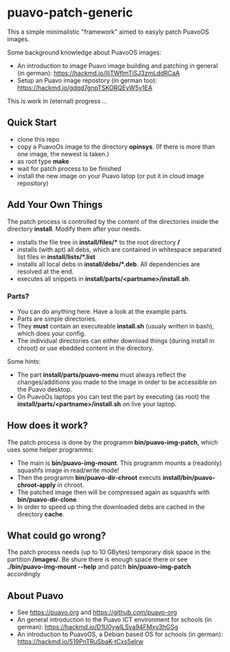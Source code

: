 # puavo-patch-generic

This a simple minimalistic "framework" aimed to easyly patch PuavoOS images. 

Some background knowledge about PuavoOS images:

- An introduction to image Puavo image building and patching in general (in german): https://hackmd.io/lliTWflmTiSJ3zmLddRCaA
- Setup an Puavo image repostory (in german too):  https://hackmd.io/gdqd7gnpTSKORQEyW5y1EA

This is work in (eternal) progress ...

## Quick Start

- clone this repo 
- copy a PuavoOs image to the directory **opinsys**. (If there is more than one image, the newest is taken.)
- as root type **make**
- wait for patch process to be finished
- install the new image on your Puavo latop (or put it in cloud image repository)

## Add Your Own Things

The patch process is controlled by the content of the directories inside the directory **install**. Modify them after your needs.

- installs the file tree in **install/files/\*** to the root directory **/**
- installs (with apt) all debs, which are contained in whitespace separated list files in **install/lists/*.list**
- installs all local debs in **install/debs/*.deb**. All dependencies are resolved at the end.
- executes all snippets in **install/parts/\<partname\>/install.sh**.  

### Parts?

- You can do anything here. Have a look at the example parts.
- Parts are simple directories. 
- They **must** contain an executeable **install.sh** (usualy written in bash), which does your config.
- The individual directories can either download things (during install in chroot) or use ebedded content in the directory.

Some hints:

- The part **install/parts/puavo-menu** must always reflect the changes/additions you made to the image in order to be accessible on the Puavo desktop. 
- On PuavoOs laptops you can test the part by executing (as root) the **install/parts/\<partname\>/install.sh** on live your laptop.

## How does it work?

The patch process is done by the programm **bin/puavo-img-patch**, which uses some helper programms:  

- The main is **bin/puavo-img-mount**. This programm mounts a (readonly) squashfs image in read/write mode! 
- Then the programm **bin/puavo-dir-chroot** executs **install/bin/puavo-chroot-apply** in chroot. 
- The patched image then will be compressed again as squashfs with **bin/puavo-dir-clone**. 
- In order to speed up thing the downloaded debs are cached in the directory **cache**.

## What could go wrong?

The patch process needs (up to 10 GBytes) temporary disk space in the partition **/images/**. Be shure there is enough space there or see **./bin/puavo-img-mount --help** and patch **bin/puavo-img-patch** accordingly

## About Puavo

- See https://puavo.org and https://github.com/puavo-org
- An general introduction to the Puavo ICT environment for schools (in german): https://hackmd.io/D1U0ywlLSva94FMxy3hGSg 
- An introduction to PuavoOS, a Debian based OS for schools (in german): https://hackmd.io/519PnTRuSbaK-tCxs5eIrw
